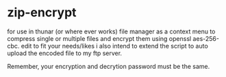 # zip-encrypt
for use in thunar (or where ever works) file manager as a context menu to compress single or multiple files and encrypt them using openssl aes-256-cbc.
edit to fit your needs/likes
i also intend to extend the script to auto upload the encoded file to my ftp server.

Remember, your encryption and decrytion password must be the same.
